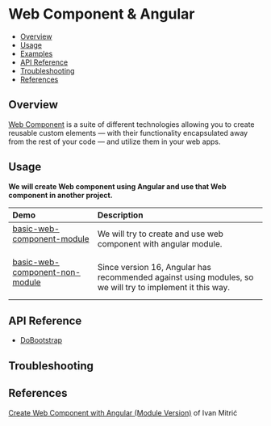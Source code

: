 # Web Component & Angular  

- [Overview](#overview)
- [Usage](#usage)
- [Examples](#examples)
- [API Reference](#api)
- [Troubleshooting](#troubleshooting)
- [References](#references)

## Overview

[Web Component](https://developer.mozilla.org/en-US/docs/Web/API/Web_components) is a suite of different technologies allowing you to create reusable custom elements — with their functionality encapsulated away from the rest of your code — and utilize them in your web apps.

 
## Usage

**We will create Web component using Angular and use that Web component in another project.**

| Demo                                                                                                           | Description                                                                                                                                                                                                                                         |
|:---------------------------------------------------------------------------------------------------------------|:----------------------------------------------------------------------------------------------------------------------------------------------------------------------------------------------------------------------------------------------------|
| [basic-web-component-module](/examples/basic-web-component-module/README.md) </br></br>  | We will try to create and use web component with angular module.
| [basic-web-component-non-module](/examples/basic-web-component-non-module/README.md) </br></br>                                                                                                                                                                      | Since version 16, Angular has recommended against using modules, so we will try to implement it this way.


## API Reference

- [DoBootstrap](https://angular.dev/api/core/DoBootstrap)

## Troubleshooting

## References

[Create Web Component with Angular (Module Version)](https://www.youtube.com/watch?v=_ix4KgCEyjI) of Ivan Mitrić

